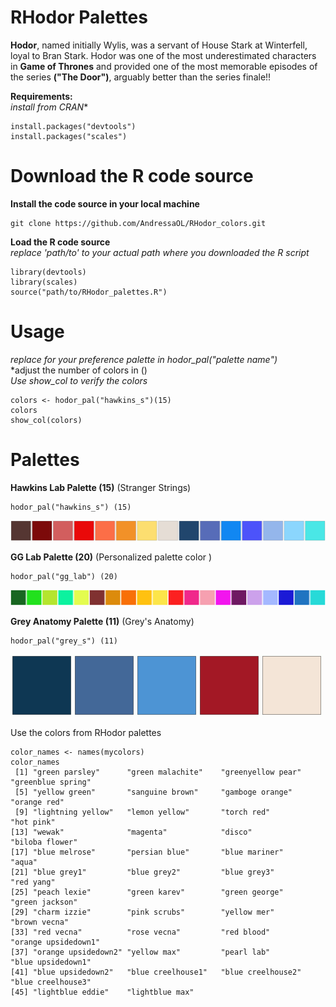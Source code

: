 # RHodor Palettes 

**Hodor**, named initially Wylis, was a servant of House Stark at Winterfell, loyal to Bran Stark. Hodor was one of the most underestimated characters in **Game of Thrones** and provided one of the most memorable episodes of the series **("The Door")**, arguably better than the series finale!! <br />

**Requirements:**  <br />
*install from CRAN** <br />

```
install.packages("devtools")
install.packages("scales")
```

# Download the R code source

**Install the code source in your local machine** <br />

```
git clone https://github.com/AndressaOL/RHodor_colors.git
```


**Load the R code source** <br />
*replace 'path/to' to your actual path where you downloaded the R script* <br />

```
library(devtools)
library(scales)
source("path/to/RHodor_palettes.R")

```

# Usage
*replace for your preference palette in hodor_pal("palette name")*  <br />
*adjust the number of colors in () <br />
*Use show_col to verify the colors* <br />

```
colors <- hodor_pal("hawkins_s")(15)
colors
show_col(colors)
```

# Palettes 

**Hawkins Lab Palette (15)** (Stranger Strings) <br />

```
hodor_pal("hawkins_s") (15)
```
![image](https://github.com/AndressaOL/RHodor_colors/blob/main/figure/hawkinscolors.png)

**GG Lab Palette (20)** (Personalized palette color ) 

```
hodor_pal("gg_lab") (20)
```
![image](https://github.com/AndressaOL/RHodor_colors/blob/main/figure/gg_labcolors.png)

**Grey Anatomy Palette (11)**  (Grey's Anatomy)  <br />

```
hodor_pal("grey_s") (11)
```
![image](https://github.com/AndressaOL/RHodor_colors/blob/main/figure/greycolors.png) 

Use the colors from RHodor palettes
```
color_names <- names(mycolors)
color_names
 [1] "green parsley"      "green malachite"    "greenyellow pear"   "greenblue spring"  
 [5] "yellow green"       "sanguine brown"     "gamboge orange"     "orange red"        
 [9] "lightning yellow"   "lemon yellow"       "torch red"          "hot pink"          
[13] "wewak"              "magenta"            "disco"              "biloba flower"     
[17] "blue melrose"       "persian blue"       "blue mariner"       "aqua"              
[21] "blue grey1"         "blue grey2"         "blue grey3"         "red yang"          
[25] "peach lexie"        "green karev"        "green george"       "green jackson"     
[29] "charm izzie"        "pink scrubs"        "yellow mer"         "brown vecna"       
[33] "red vecna"          "rose vecna"         "red blood"          "orange upsidedown1"
[37] "orange upsidedown2" "yellow max"         "pearl lab"          "blue upsidedown1"  
[41] "blue upsidedown2"   "blue creelhouse1"   "blue creelhouse2"   "blue creelhouse3"  
[45] "lightblue eddie"    "lightblue max" 
```







